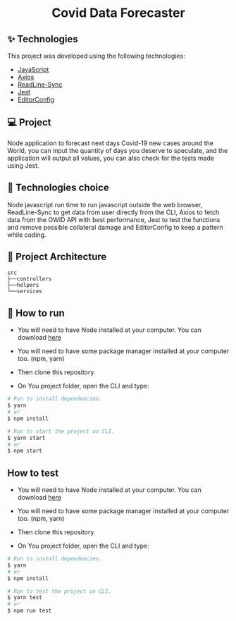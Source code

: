 <h1 align="center">Covid Data Forecaster</h1>

## ✨ Technologies

This project was developed using the following technologies:

- [JavaScript](https://developer.mozilla.org/pt-BR/docs/Web/JavaScript)
- [Axios](https://axios-http.com/docs/intro)
- [ReadLine-Sync](https://www.npmjs.com/package/readline-sync)
- [Jest](https://jestjs.io/pt-BR/)
- [EditorConfig](https://editorconfig.org/)

## 💻 Project

Node application to forecast next days Covid-19 new cases around the World, you can input the quantity of days you deserve to speculate, and the application will output all values, you can also check for the tests made using Jest.

## 🔧 Technologies choice

Node javascript run time to run javascript outside the web browser, ReadLine-Sync to get data from user directly from the CLI, Axios to fetch data from the OWID API with best performance, Jest to test the functions and remove possible collateral damage and EditorConfig to keep a pattern while coding.

 ## 🔨 Project Architecture

 ```
 src
 ├──controllers
 ├──helpers
 └──services
 ```

## 🚀 How to run

- You will need to have Node installed at your computer.
You can download [here](https://nodejs.org/en/)

- You will need to have some package manager installed at your computer too. (npm, yarn)

- Then clone this repository.

- On You project folder, open the CLI and type:
```bash
# Run to install dependencies.
$ yarn
# or
$ npm install

# Run to start the project on CLI.
$ yarn start
# or
$ npm start
```

## How to test

- You will need to have Node installed at your computer.
You can download [here](https://nodejs.org/en/)

- You will need to have some package manager installed at your computer too. (npm, yarn)

- Then clone this repository.

- On You project folder, open the CLI and type:
```bash
# Run to install dependencies.
$ yarn
# or
$ npm install

# Run to test the project on CLI.
$ yarn test
# or
$ npm run test
```
